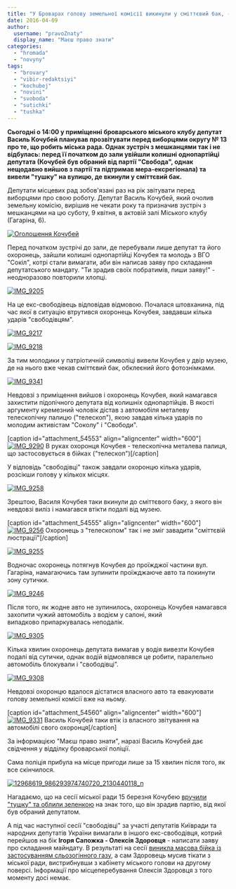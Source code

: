 ```yaml
---
title: "У Броварах голову земельної комісії викинули у сміттєвий бак, - ФОТО"
date: 2016-04-09
author: 
  username: "pravoZnaty"
  display_name: "Маєш право знати"
categories: 
  - "hromada"
  - "novyny"
tags: 
  - "brovary"
  - "vibir-redaktsiyi"
  - "kochubej"
  - "novini"
  - "svoboda"
  - "sutichki"
  - "tushka"
---
```


**Сьогодні о 14:00 у приміщенні броварського міського клубу депутат Василь Кочубей планував прозвітувати перед виборцями округу № 13 про те, що робить міська рада. Однак зустріч з мешканцями так і не відбулась: перед її початком до зали увійшли колишні однопартійці депутата (Кочубей був обраний від партії "Свобода", однак нещодавно вийшов з партії та підтримав мера-ексрегіонала) та вивели "тушку" на вулицю, де вкинули у сміттєвий бак.**

Депутати місцевих рад зобов'язані раз на рік звітувати перед виборцями про свою роботу. Депутат Василь Кочубей, який очолив земельну комісію, вирішив не чекати року та призначив зустріч з мешканцями на цю суботу, 9 квітня, в актовій залі Міського клубу (Гагаріна, 6).

[![Оголошення Кочубей](https://mpz.brovary.org/wp-content/uploads/2016/04/Ogoloshennya-Kochubej.jpg)](https://mpz.brovary.org/wp-content/uploads/2016/04/Ogoloshennya-Kochubej.jpg)

Перед початком зустрічі до зали, де перебували лише депутат та його охоронець, зайшли колишні однопартійці Кочубея та молодь з ВГО "Сокіл", котрі стали вимагати, аби він написав заяву про складання депутатського мандату. "Ти зрадив своїх побратимів, пиши заяву!" - неодноразово повторили хлопці.

[![IMG_9205](https://mpz.brovary.org/wp-content/uploads/2016/04/IMG_9205.jpg)](https://mpz.brovary.org/wp-content/uploads/2016/04/IMG_9205.jpg)

На це екс-свободівець відповідав відмовою. Почалася штовханина, під час якої в ситуацію втрутився охоронець Кочубея, завдавши кілька ударів "свободівцям".

[![IMG_9217](https://mpz.brovary.org/wp-content/uploads/2016/04/IMG_9217-1.jpg)](https://mpz.brovary.org/wp-content/uploads/2016/04/IMG_9217-1.jpg)

[![IMG_9218](https://mpz.brovary.org/wp-content/uploads/2016/04/IMG_9218.jpg)](https://mpz.brovary.org/wp-content/uploads/2016/04/IMG_9218.jpg)

За тим молодики у патріотичній символіці вивели Кочубея у двір музею, де на нього вже чекав сміттєвий бак, обклеєний його фотознімками.

[![IMG_9341](https://mpz.brovary.org/wp-content/uploads/2016/04/IMG_9341.jpg)](https://mpz.brovary.org/wp-content/uploads/2016/04/IMG_9341.jpg)

Невдовзі з приміщення вийшов і охоронець Кочубея, який намагався захистити підопічного депутата від колишніх однопартійців. В якості аргументу кремезний чоловік дістав з автомобіля металеву телескопічну палицю ("телескоп"), якою завдав кілька ударів по молодим активістам "Соколу" і "Свободи".

\[caption id="attachment\_54553" align="aligncenter" width="600"\][![IMG_9290](https://mpz.brovary.org/wp-content/uploads/2016/04/IMG_9290.jpg)](https://mpz.brovary.org/wp-content/uploads/2016/04/IMG_9290.jpg) В руках охоронця Кочубея - телескопічна металева палиця, що застосовується в бійках ("телескоп")\[/caption\]

У відповідь "свободівці" також завдали охоронцю кілька ударів, розсікши голову у кількох місцях.

[![IMG_9258](https://mpz.brovary.org/wp-content/uploads/2016/04/IMG_9258.jpg)](https://mpz.brovary.org/wp-content/uploads/2016/04/IMG_9258.jpg)

Зрештою, Василя Кочубея таки вкинули до сміттєвого баку, з якого він невдовзі виліз і намагався втікти подалі від музею.

\[caption id="attachment\_54555" align="aligncenter" width="600"\][![IMG_9256](https://mpz.brovary.org/wp-content/uploads/2016/04/IMG_9256.jpg)](https://mpz.brovary.org/wp-content/uploads/2016/04/IMG_9256.jpg) Охоронець з "телескопом" так і не зміг завадити "сміттєвій люстрації"\[/caption\]

[![IMG_9255](https://mpz.brovary.org/wp-content/uploads/2016/04/IMG_9255.jpg)](https://mpz.brovary.org/wp-content/uploads/2016/04/IMG_9255.jpg)

Водночас охоронець потягнув Кочубея до проїжджої частини вул. Гагаріна, намагаючись там зупинити проїжджаюче авто та покинути зону сутички.

[![IMG_9246](https://mpz.brovary.org/wp-content/uploads/2016/04/IMG_9246-1.jpg)](https://mpz.brovary.org/wp-content/uploads/2016/04/IMG_9246-1.jpg)

Після того, як жодне авто не зупинилось, охоронець Кочубея намагався захопити чужий автомобіль з водієм у салоні, який випадково припаркувалась неподалік.

[![IMG_9305](https://mpz.brovary.org/wp-content/uploads/2016/04/IMG_9305.jpg)](https://mpz.brovary.org/wp-content/uploads/2016/04/IMG_9305.jpg)

Кілька хвилин охоронець депутата вимагав у водія вивезти Кочубея подалі від сутички, однак водій відмовлявся це робити, паралельно автомобіль блокували і "свободівці".

[![IMG_9308](https://mpz.brovary.org/wp-content/uploads/2016/04/IMG_9308.jpg)](https://mpz.brovary.org/wp-content/uploads/2016/04/IMG_9308.jpg)

Невдовзі охоронцю вдалося дістатися власного авто та евакуювати голову земельної комісії вже на ньому.

\[caption id="attachment\_54560" align="aligncenter" width="600"\][![IMG_9331](https://mpz.brovary.org/wp-content/uploads/2016/04/IMG_9331.jpg)](https://mpz.brovary.org/wp-content/uploads/2016/04/IMG_9331.jpg) Василь Кочубей таки втік із власного звітування на автомобілі свого охоронця\[/caption\]

За інформацією "Маєш право знати", наразі Василь Кочубей дає свідчення у відділку броварської поліції.

Сама поліція прибула на місце пригоди лише за 15 хвилин після того, як все скінчилося.

[![12968619_986293974740720_2130440118_n](https://mpz.brovary.org/wp-content/uploads/2016/04/12968619_986293974740720_2130440118_n.jpg)](https://mpz.brovary.org/wp-content/uploads/2016/04/12968619_986293974740720_2130440118_n.jpg)

Нагадаємо, що на сесії міської ради 15 березня Кочубею [вручили "тушку" та облили зеленкою](https://mpz.brovary.org/den-tushky-shestero-osib-otrymaly-usyu-povnotu-vlady-u-brovarah/) на знак того, що він зрадив партію, від якої був обраний депутатом.

А під час наступної сесії "свободівці" за участі депутатів Київради та народних депутатів України вимагали в іншого екс-свободівця, котрий перейшов на бік **Ігоря Сапожка - Олексія Здоровця** - написати заяву про складання майндату. В результаті на сесії [виникла масова бійка із застосуванням сльозогінного газу](https://mpz.brovary.org/u-brovarskij-miskradi-masova-bijka-ta-slozoginnyj-gaz-deputaty-strybaly-z-vikon-drugogo-poverhu-foto-video/), а сам Здоровець мусив тікати з міської ради, вистрибнувши з кабінету міського голови на другому поверсі. Інформації про місцеперебування Олексія Здоровця з того моменту досі немає.

